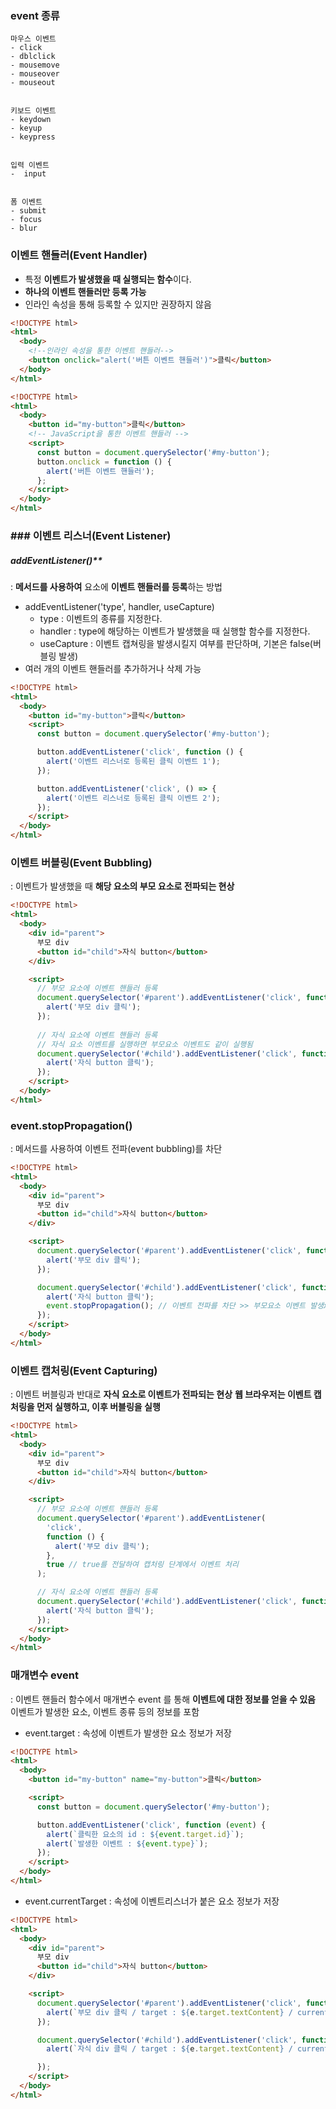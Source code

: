 ### event 종류
	마우스 이벤트
	- click
	- dblclick
	- mousemove
	- mouseover
	- mouseout
	
	
	키보드 이벤트
	- keydown
	- keyup
	- keypress
	
	
	입력 이벤트
	-  input
	
	
	폼 이벤트
	- submit
	- focus
	- blur


### 이벤트 핸들러(Event Handler)
- 특정 **이벤트가 발생했을 때 실행되는 함수**이다.
- **하나의 이벤트 핸들러만 등록 가능**
- 인라인 속성을 통해 등록할 수 있지만 권장하지 않음
```HTML
<!DOCTYPE html>
<html>
  <body>
	<!--인라인 속성을 통한 이벤트 핸들러-->
    <button onclick="alert('버튼 이벤트 핸들러')">클릭</button>
  </body>
</html>
```

```HTML
<!DOCTYPE html>
<html>
  <body>
    <button id="my-button">클릭</button>
	<!-- JavaScript을 통한 이벤트 핸들러 -->
    <script>
      const button = document.querySelector('#my-button');
      button.onclick = function () {
        alert('버튼 이벤트 핸들러');
      };
    </script>
  </body>
</html>
```

### ### 이벤트 리스너(Event Listener)
##### addEventListener()** 
: **메서드를 사용하여** 요소에 **이벤트 핸들러를 등록**하는 방법
- addEventListener('type', handler, useCapture)
    - type : 이벤트의 종류를 지정한다.
    - handler : type에 해당하는 이벤트가 발생했을 때 실행할 함수를 지정한다.
    - useCapture : 이벤트 캡쳐링을 발생시킬지 여부를 판단하며, 기본은 false(버블링 발생)
- 여러 개의 이벤트 핸들러를 추가하거나 삭제 가능

```HTML
<!DOCTYPE html>
<html>
  <body>
    <button id="my-button">클릭</button>
    <script>
      const button = document.querySelector('#my-button');

      button.addEventListener('click', function () {
        alert('이벤트 리스너로 등록된 클릭 이벤트 1');
      });

      button.addEventListener('click', () => {
        alert('이벤트 리스너로 등록된 클릭 이벤트 2');
      });
    </script>
  </body>
</html>
```

### 이벤트 버블링(Event Bubbling)
: 이벤트가 발생했을 때 **해당 요소의 부모 요소로 전파되는 현상**

```HTML
<!DOCTYPE html>
<html>
  <body>
    <div id="parent">
      부모 div
      <button id="child">자식 button</button>
    </div>

    <script>
      // 부모 요소에 이벤트 핸들러 등록
      document.querySelector('#parent').addEventListener('click', function () {
        alert('부모 div 클릭');
      });
	
      // 자식 요소에 이벤트 핸들러 등록
      // 자식 요소 이벤트를 실행하면 부모요소 이벤트도 같이 실행됨
      document.querySelector('#child').addEventListener('click', function () {
        alert('자식 button 클릭');
      });
    </script>
  </body>
</html>
```

### event.stopPropagation()
: 메서드를 사용하여 이벤트 전파(event bubbling)를 차단

```HTML
<!DOCTYPE html>
<html>
  <body>
    <div id="parent">
      부모 div
      <button id="child">자식 button</button>
    </div>

    <script>
      document.querySelector('#parent').addEventListener('click', function () {
        alert('부모 div 클릭');
      });

      document.querySelector('#child').addEventListener('click', function () {
        alert('자식 button 클릭');
        event.stopPropagation(); // 이벤트 전파를 차단 >> 부모요소 이벤트 발생x
      });
    </script>
  </body>
</html>
```

### 이벤트 캡처링(Event Capturing)
: 이벤트 버블링과 반대로 **자식 요소로 이벤트가 전파되는 현상**
**웹 브라우저는 이벤트 캡처링을 먼저 실행하고, 이후 버블링을 실행**
```HTML
<!DOCTYPE html>
<html>
  <body>
    <div id="parent">
      부모 div
      <button id="child">자식 button</button>
    </div>

    <script>
      // 부모 요소에 이벤트 핸들러 등록
      document.querySelector('#parent').addEventListener(
        'click',
        function () {
          alert('부모 div 클릭');
        },
        true // true를 전달하여 캡처링 단계에서 이벤트 처리
      );

      // 자식 요소에 이벤트 핸들러 등록
      document.querySelector('#child').addEventListener('click', function () {
        alert('자식 button 클릭');
      });
    </script>
  </body>
</html>

```


### 매개변수 event
: 이벤트 핸들러 함수에서 매개변수 event 를 통해 **이벤트에 대한 정보를 얻을 수 있음**
이벤트가 발생한 요소, 이벤트 종류 등의 정보를 포함

- event.target :  속성에 이벤트가 발생한 요소 정보가 저장
```HTML
<!DOCTYPE html>
<html>
  <body>
    <button id="my-button" name="my-button">클릭</button>

    <script>
      const button = document.querySelector('#my-button');

      button.addEventListener('click', function (event) {
        alert(`클릭한 요소의 id : ${event.target.id}`);
        alert(`발생한 이벤트 : ${event.type}`);
      });
    </script>
  </body>
</html>

```
- event.currentTarget  : 속성에 이벤트리스너가 붙은 요소 정보가 저장
```HTML
<!DOCTYPE html>
<html>
  <body>
    <div id="parent">
      부모 div
      <button id="child">자식 button</button>
    </div>

    <script>
      document.querySelector('#parent').addEventListener('click', function (e) {
        alert(`부모 div 클릭 / target : ${e.target.textContent} / currentTarget : ${e.currentTarget.textContent}`);
      });

      document.querySelector('#child').addEventListener('click', function (e) {
        alert(`자식 div 클릭 / target : ${e.target.textContent} / currentTarget : ${e.currentTarget.textContent}`);

      });
    </script>
  </body>
</html>

```
